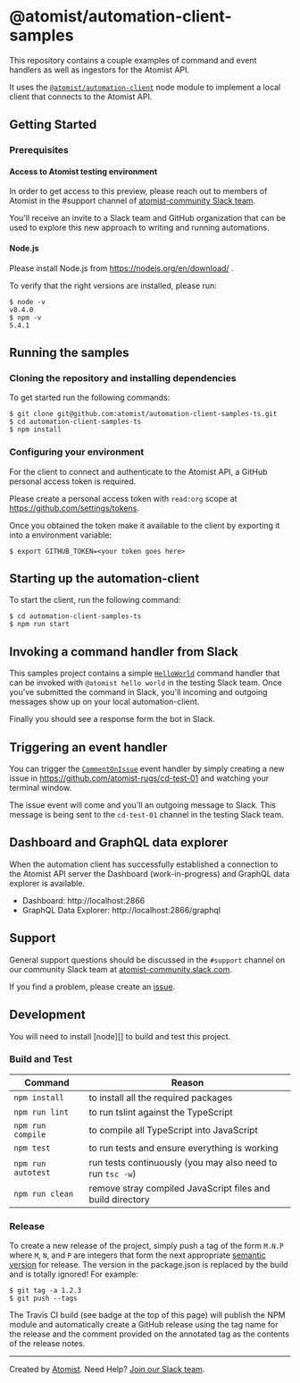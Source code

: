 # @atomist/automation-client-samples

This repository contains a couple examples of command and event handlers
as well as ingestors for the Atomist API. 

It uses the [`@atomist/automation-client`](https://github.com/atomist/automation-client-ts) 
node module to implement a local client that connects to the Atomist API.

## Getting Started

### Prerequisites

#### Access to Atomist testing environment

In order to get access to this preview, please reach out to members of Atomist
in the #support channel of [atomist-community Slack team](https://join.atomist.com).

You'll receive an invite to a Slack team and GitHub organization that can be
used to explore this new approach to writing and running automations.

#### Node.js

Please install Node.js from https://nodejs.org/en/download/ .

To verify that the right versions are installed, please run:

```
$ node -v
v8.4.0
$ npm -v
5.4.1
```

## Running the samples

### Cloning the repository and installing dependencies

To get started run the following commands:

```
$ git clone git@github.com:atomist/automation-client-samples-ts.git
$ cd automation-client-samples-ts
$ npm install
```

### Configuring your environment

For the client to connect and authenticate to the Atomist API, a GitHub
personal access token is required. 

Please create a personal access token with `read:org` scope at https://github.com/settings/tokens.

Once you obtained the token make it available to the client by exporting it
into a environment variable:

```
$ export GITHUB_TOKEN=<your token goes here>
```

## Starting up the automation-client

To start the client, run the following command:

```
$ cd automation-client-samples-ts
$ npm run start
```

## Invoking a command handler from Slack

This samples project contains a simple [`HelloWorld`](https://github.com/atomist/automation-client-samples-ts/blob/master/src/commands/simple/HelloWorld.ts) command handler that can be invoked with `@atomist hello world` in the testing Slack team. Once you've submitted the command in Slack, you'll incoming and outgoing messages show up on your local automation-client.

Finally you should see a response form the bot in Slack.

## Triggering an event handler

You can trigger the [`CommentOnIssue`](https://github.com/atomist/automation-client-samples-ts/blob/master/src/events/CommentOnIssue.ts) event handler by simply creating a new issue in https://github.com/atomist-rugs/cd-test-01 and watching your terminal window.

The issue event will come and you'll an outgoing message to Slack. This message is being sent to the `cd-test-01` channel in the testing Slack team.

## Dashboard and GraphQL data explorer

When the automation client has successfully established a connection to the
Atomist API server the Dashboard (work-in-progress) and GraphQL data explorer
is available.

 * Dashboard: http://localhost:2866
 * GraphQL Data Explorer: http://localhost:2866/graphql

## Support

General support questions should be discussed in the `#support`
channel on our community Slack team
at [atomist-community.slack.com][slack].

If you find a problem, please create an [issue][].

[issue]: https://github.com/atomist/automation-samples-ts/issues

## Development

You will need to install [node][] to build and test this project.

### Build and Test

Command | Reason
------- | ------
`npm install` | to install all the required packages
`npm run lint` | to run tslint against the TypeScript
`npm run compile` | to compile all TypeScript into JavaScript
`npm test` | to run tests and ensure everything is working
`npm run autotest` | run tests continuously (you may also need to run `tsc -w`)
`npm run clean` | remove stray compiled JavaScript files and build directory

### Release

To create a new release of the project, simply push a tag of the form
`M.N.P` where `M`, `N`, and `P` are integers that form the next
appropriate [semantic version][semver] for release.  The version in
the package.json is replaced by the build and is totally ignored!  For
example:

[semver]: http://semver.org

```
$ git tag -a 1.2.3
$ git push --tags
```

The Travis CI build (see badge at the top of this page) will publish
the NPM module and automatically create a GitHub release using the tag
name for the release and the comment provided on the annotated tag as
the contents of the release notes.

---
Created by [Atomist][atomist].
Need Help?  [Join our Slack team][slack].

[atomist]: https://www.atomist.com/
[slack]: https://join.atomist.com
